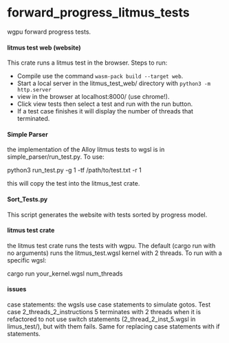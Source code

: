 # forward_progress_litmus_tests
wgpu forward progress tests. 

#### litmus test web (website)
This crate runs a litmus test in the browser. Steps to run:
- Compile use the command `wasm-pack build --target web`. 
- Start a local server in the litmus_test_web/ directory with `python3 -m http.server`
- view in the browser at localhost:8000/ (use chrome!). 
- Click view tests then select a test and run with the run button.
- If a test case finishes it will display the number of threads that terminated.

#### Simple Parser
the implementation of the Alloy litmus tests to wgsl is in simple_parser/run_test.py. To use:

python3 run_test.py -g 1 -tf /path/to/test.txt -r 1

this will copy the test into the litmus_test crate.

#### Sort_Tests.py
This script generates the website with tests sorted by progress model. 

#### litmus test crate
the litmus test crate runs the tests with wgpu. The default (cargo run with no arguments) runs the litmus_test.wgsl kernel with 2 threads. To run with a specific wgsl:

cargo run your_kernel.wgsl num_threads

#### issues
case statements: the wgsls use case statements to simulate gotos. Test case 2_threads_2_instructions 5 terminates with 2 threads when it is refactored to not use switch statements (2_thread_2_inst_5.wgsl in limus_test/), but with them fails. Same for replacing case statements with if statements.
